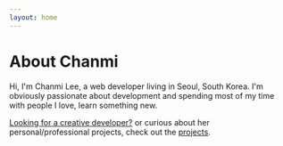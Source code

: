 ```yaml
---
layout: home
---
```

# About Chanmi

Hi,
I'm Chanmi Lee, a web developer living in Seoul, South Korea.
I'm obviously passionate about development and spending most of my time with people I love, learn something new.

[Looking for a creative developer?](https://chanmi-lee.github.com/profile)
or curious about her personal/professional projects, check out the [projects](https://chanmi-lee.github.com/projects).